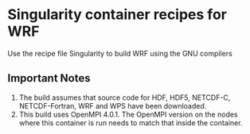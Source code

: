 # Singularity container recipes for WRF

Use the recipe file Singularity to build WRF using the GNU compilers

## Important Notes

1. The build assumes that source code for HDF, HDF5, NETCDF-C, NETCDF-Fortran, WRF and WPS 
have been downloaded. 
2. This build uses OpenMPI 4.0.1. The OpenMPI version on the nodes where this container is 
run needs to match that inside the container.
